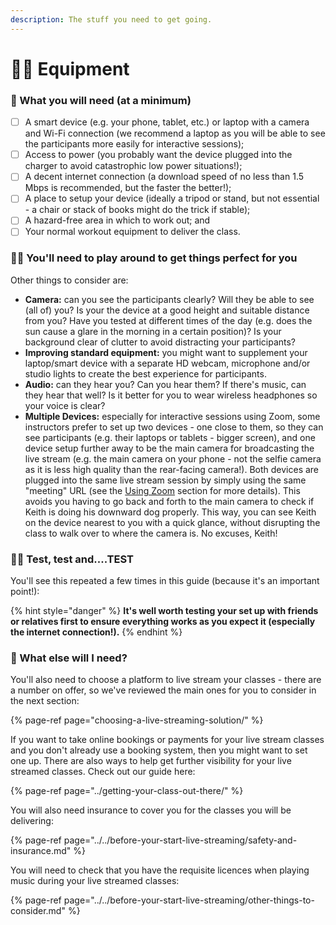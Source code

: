 ```yaml
---
description: The stuff you need to get going.
---
```


# 🤳🏻 Equipment

### 📝 What you will need \(at a minimum\)

* [ ] A smart device \(e.g. your phone, tablet, etc.\) or laptop with a camera and Wi-Fi connection \(we recommend a laptop as you will be able to see the participants more easily for interactive sessions\); 
* [ ] Access to power \(you probably want the device plugged into the charger to avoid catastrophic low power situations!\); 
* [ ] A decent internet connection \(a download speed of no less than 1.5 Mbps is recommended, but the faster the better!\); 
* [ ] A place to setup your device \(ideally a tripod or stand, but not essential - a chair or stack of books might do the trick if stable\); 
* [ ] A hazard-free area in which to work out; and 
* [ ] Your normal workout equipment to deliver the class.

### 🤹‍♀️ You'll need to play around to get things perfect for you

Other things to consider are:

* **Camera:** can you see the participants clearly? Will they be able to see \(all of\) you? Is your the device at a good height and suitable distance from you? Have you tested at different times of the day \(e.g. does the sun cause a glare in the morning in a certain position\)? Is your background clear of clutter to avoid distracting your participants? 
* **Improving standard equipment:** you might want to supplement your laptop/smart device with a separate HD webcam, microphone and/or studio lights to create the best experience for participants. 
* **Audio:** can they hear you? Can you hear them? If there's music, can they hear that well? Is it better for you to wear wireless headphones so your voice is clear? 
* **Multiple Devices:** especially for interactive sessions using Zoom, some instructors prefer to set up two devices - one close to them, so they can see participants \(e.g. their laptops or tablets - bigger screen\), and one device setup further away to be the main camera for broadcasting the live stream \(e.g. the main camera on your phone - not the selfie camera as it is less high quality than the rear-facing camera!\). Both devices are plugged into the same live stream session by simply using the same "meeting" URL \(see the [Using Zoom](choosing-a-live-streaming-solution/using-zoom.md) section for more details\). This avoids you having to go back and forth to the main camera to check if Keith is doing his downward dog properly. This way, you can see Keith on the device nearest to you with a quick glance, without disrupting the class to walk over to where the camera is. No excuses, Keith!

### 👩‍🔬 Test, test and....TEST

You'll see this repeated a few times in this guide \(because it's an important point!\): 

{% hint style="danger" %}
**It's well worth testing your set up with friends or relatives first to ensure everything works as you expect it \(especially the internet connection!\).**
{% endhint %}

### 📲 What else will I need?

You'll also need to choose a platform to live stream your classes - there are a number on offer, so we've reviewed the main ones for you to consider in the next section:

{% page-ref page="choosing-a-live-streaming-solution/" %}

If you want to take online bookings or payments for your live stream classes and you don't already use a booking system, then you might want to set one up. There are also ways to help get further visibility for your live streamed classes. Check out our guide here:

{% page-ref page="../getting-your-class-out-there/" %}

You will also need insurance to cover you for the classes you will be delivering:

{% page-ref page="../../before-your-start-live-streaming/safety-and-insurance.md" %}

You will need to check that you have the requisite licences when playing music during your live streamed classes:

{% page-ref page="../../before-your-start-live-streaming/other-things-to-consider.md" %}

